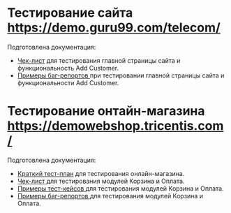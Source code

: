 # Тестирование сайта https://demo.guru99.com/telecom/


Подготовлена документация: 

 <ul>
<li>  <a href="https://docs.google.com/spreadsheets/d/1Fw5Q_hm388lR-QhJd26fRt2w0wGUXJow2CZzeHTQSII/edit#gid=0">Чек-лист</a> для тестирования главной страницы сайта и функциональность Add Customer. </li> 
<li>  <a href="https://drive.google.com/drive/folders/1WQ8-a3k2Y6QstIEXbSgbU7SAQWVvQ-Ws?usp=sharing"> Примеры баг-репортов </a> при тестировании главной страницы сайта и функциональности Add Customer. </li>
</ul>

# Тестирование онтайн-магазина https://demowebshop.tricentis.com/ 


Подготовлена документация: 

 <ul>
<li>  <a href="https://docs.google.com/spreadsheets/d/1szIMUSrNiHVxHEyA96VwwF9AMi5ueIVDZk5nI8-k7zI/edit?usp=sharing">Краткий тест-план</a> для тестирования онлайн-магазина. </li> 
<li>  <a href="https://docs.google.com/spreadsheets/d/1YWg1TNuV7LZ_-QrORuGvA8xS6cEwryuHVTFRZn3IyJ8/edit?usp=sharing"> Чек-лист </a> для тестирования модулей Корзина и Оплата. </li>
<li>  <a href="https://drive.google.com/drive/folders/1xBIW2dXjLOZKCmXs3gfWnVzil4iT_IQk?usp=drive_link"> Примеры тест-кейсов </a> для тестирования модулей Корзина и Оплата. </li>
<li>  <a href="https://drive.google.com/drive/folders/1AyaMYfujKpldXA5psxF6iEJtCba-3QMy?usp=sharing"> Примеры баг-репортов </a> для тестирования модулей Корзина и Оплата. </li>
</ul>